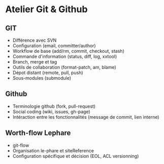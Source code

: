 Atelier Git & Github
====================


GIT
---

  - Différence avec SVN
  - Configuration (email, committer/author)
  - Workflow de base (add/rm, commit, checkout, stash)
  - Commande d'information (status, diff, log, xxtool)
  - Branch, merge et tag
  - Outils de collaboration (format-patch, am, blame)
  - Dépot distant (remote, pull, push)
  - Sous-modules (submodule)


Github
------

  - Terminologie github (fork, pull-request)
  - Social coding (wiki, issues, gh-page)
  - Intéraction entre les fonctionnalités (message de commit, lien interne)


Worth-flow Lephare
---------------

  - git-flow
  - Organisation le-phare et siteReference
  - Configuration spécifique et décision (EOL, ACL versionning)

